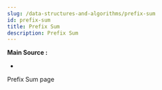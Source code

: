 ```yaml
---
slug: /data-structures-and-algorithms/prefix-sum
id: prefix-sum
title: Prefix Sum
description: Prefix Sum
---
```


**Main Source :**

- 

Prefix Sum page
